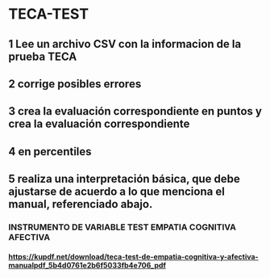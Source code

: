 # TECA-TEST
## 1 Lee un archivo CSV con la informacion de la prueba TECA 
## 2 corrige posibles errores 
## 3 crea la evaluación correspondiente en puntos y crea la evaluación correspondiente 
## 4 en percentiles
## 5 realiza una interpretación básica, que debe ajustarse de acuerdo a lo que menciona el manual, referenciado abajo.

### INSTRUMENTO DE VARIABLE TEST EMPATIA COGNITIVA AFECTIVA

#### https://kupdf.net/download/teca-test-de-empatia-cognitiva-y-afectiva-manualpdf_5b4d0761e2b6f5033fb4e706_pdf

